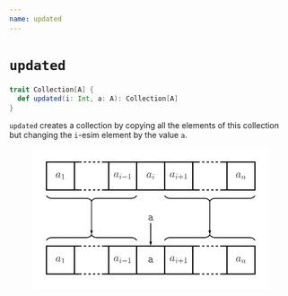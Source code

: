 ```yaml
---
name: updated
---
```


# `updated`

~~~ scala
trait Collection[A] {
  def updated(i: Int, a: A): Collection[A]
}
~~~

`updated` creates a collection by copying all the elements of this collection but changing the `i`-esim element by the value `a`.

<figure class="diagram">
  <img src="images/updated.svg" alt="updated function">
  <!-- <figcaption class="diagram-desc"></figcaption> -->
</figure>
